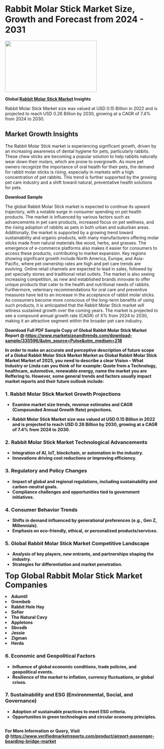 <H1>Rabbit Molar Stick Market Size, Growth and Forecast from 2024 - 2031</H1><img class="aligncenter size-medium wp-image-584254" src="https://thirdeyenews.in/wp-content/uploads/2024/09/Global-Market-Research-300x168.jpeg" alt="" width="300" height="168" /><p><strong>Global&nbsp;<a href="https://www.marketsizeandtrends.com/download-sample/335596/&amp;utm_source=Pulse&amp;utm_medium=218">Rabbit Molar Stick Market</a> Insights</strong></p><p>Rabbit Molar Stick Market size was valued at USD 0.15 Billion in 2022 and is projected to reach USD 0.26 Billion by 2030, growing at a CAGR of 7.4% from 2024 to 2030.</p><p><h2>Market Growth Insights</h2> <p>The Rabbit Molar Stick market is experiencing significant growth, driven by an increasing awareness of dental hygiene for pets, particularly rabbits. These chew sticks are becoming a popular solution to help rabbits naturally wear down their molars, which are prone to overgrowth. As more pet owners recognize the importance of oral health for their pets, the demand for rabbit molar sticks is rising, especially in markets with a high concentration of pet rabbits. This trend is further supported by the growing pet care industry and a shift toward natural, preventative health solutions for pets.</p> <p><strong>Download Sample</strong></p> <p>The global Rabbit Molar Stick market is expected to continue its upward trajectory, with a notable surge in consumer spending on pet health products. The market is influenced by various factors such as advancements in pet care products, increased focus on pet wellness, and the rising adoption of rabbits as pets in both urban and suburban areas. Additionally, the market is supported by a growing trend toward sustainability and organic products, with many manufacturers offering molar sticks made from natural materials like wood, herbs, and grasses. The emergence of e-commerce platforms also makes it easier for consumers to access these products, contributing to market expansion. Key regions showing significant growth include North America, Europe, and Asia-Pacific, where pet ownership rates are high and pet care trends are evolving. Online retail channels are expected to lead in sales, followed by pet specialty stores and traditional retail outlets. The market is also seeing increasing competition, as new and established brands innovate to offer unique products that cater to the health and nutritional needs of rabbits. Furthermore, veterinary recommendations for oral care and preventive measures have led to an increase in the acceptance of rabbit molar sticks. As consumers become more conscious of the long-term benefits of using such products, it is anticipated that the Rabbit Molar Stick market will witness sustained growth over the coming years. The market is projected to see a compound annual growth rate (CAGR) of X% from 2024 to 2030, making it an attractive segment within the broader pet care industry.</p> <p><strong></p><p><span class=""><strong>Download Full PDF Sample Copy of Global Rabbit Molar Stick Market Report</strong> @ <a href="https://www.marketsizeandtrends.com/download-sample/335596/&amp;utm_source=Pulse&amp;utm_medium=218" target="_blank">https://www.marketsizeandtrends.com/download-sample/335596/&amp;utm_source=Pulse&amp;utm_medium=218</a></span></p><p>In order to make an accurate and perceptive description of future scope of a Global&nbsp;Rabbit Molar Stick Market Market as Global&nbsp;Rabbit Molar Stick Market Market of 2025, you need to describe a clear Vision &ndash; What Industry or Linda can you think of for example: Quote from a Technology, healthcare, automotive, renewable energy, name the market you are Reffering to. However, some general trends and factors usually impact market reports and their future outlook include:</p><h3>1.&nbsp;<strong>Rabbit Molar Stick Market Growth Projections</strong></h3><ul><li>Examine market size trends, revenue estimates and CAGR (Compounded Annual Growth Rate) projections.</li><li><p>Rabbit Molar Stick Market size was valued at USD 0.15 Billion in 2022 and is projected to reach USD 0.26 Billion by 2030, growing at a CAGR of 7.4% from 2024 to 2030.</p></li></ul><h3>2.&nbsp;<strong>Rabbit Molar Stick Market Technological Advancements</strong></h3><ul><li>Integration of AI, IoT, blockchain, or automation in the industry.</li><li>Innovations driving cost reductions or improving efficiency.</li></ul><h3>3.&nbsp;<strong>Regulatory and Policy Changes</strong></h3><ul><li>Impact of global and regional regulations, including sustainability and carbon-neutral goals.</li><li>Compliance challenges and opportunities tied to government initiatives.</li></ul><h3>4.&nbsp;<strong>Consumer Behavior Trends</strong></h3><ul><li>Shifts in demand influenced by generational preferences (e.g., Gen Z, Millennials).</li><li>Emphasis on eco-friendly, ethical, or personalized products/services.</li></ul><h3>5.&nbsp;<strong>Global Rabbit Molar Stick Market Competitive Landscape</strong></h3><ul><li>Analysis of key players, new entrants, and partnerships shaping the industry.</li><li>Strategies for differentiation and market penetration.</li></ul><p data-pm-slice="1 1 []"><span style="color: inherit; font-family: inherit; font-size: 25px;">Top Global Rabbit Molar Stick Market Companies</span></p><div class="" data-test-id=""><p><li>Adumtil</li><li> Grembeb</li><li> Rabbit Hole Hay</li><li> Sofier</li><li> The Natural Cavy</li><li> Appletons</li><li> Sbvsdb</li><li> Jessie</li><li> Zigman</li><li> Herda</li></p></div><h3>6.&nbsp;<strong>Economic and Geopolitical Factors</strong></h3><ul><li>Influence of global economic conditions, trade policies, and geopolitical events.</li><li>Resilience of the market to inflation, currency fluctuations, or global crises.</li></ul><h3>7.&nbsp;<strong>Sustainability and ESG (Environmental, Social, and Governance)</strong></h3><ul><li>Adoption of sustainable practices to meet ESG criteria.</li><li>Opportunities in green technologies and circular economy principles.</li></ul><h2><strong style="font-size: 14px;">For More Information or Query, Visit @&nbsp;</strong><a style="background-color: #ffffff; font-size: 14px;" href="https://www.marketsizeandtrends.com/report/rabbit-molar-stick-market/" target="_blank">https://www.verifiedmarketreports.com/product/airport-passenger-boarding-bridge-market</a></h2>

